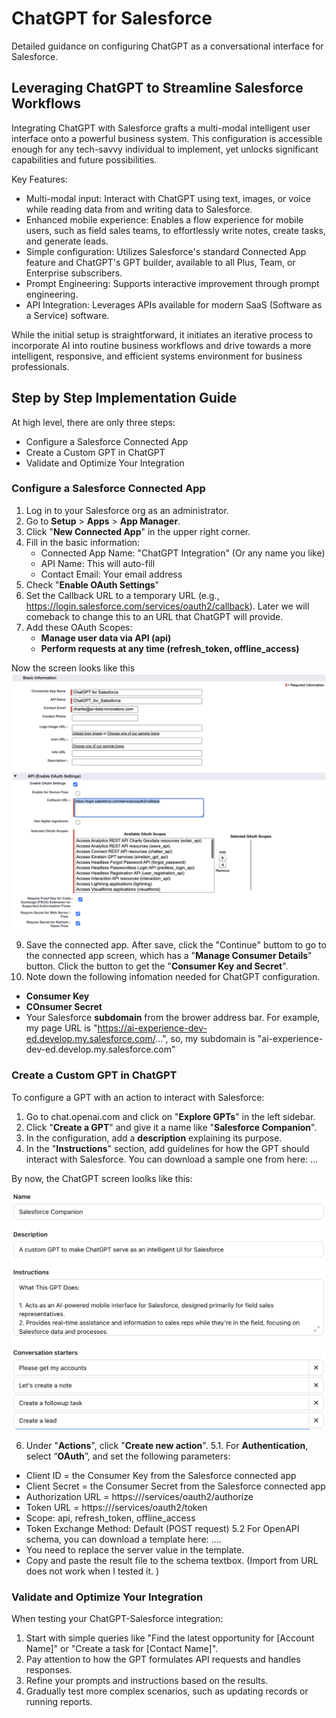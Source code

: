 # ChatGPT for Salesforce

Detailed guidance on configuring ChatGPT as a conversational interface for Salesforce.

## Leveraging ChatGPT to Streamline Salesforce Workflows

Integrating ChatGPT with Salesforce grafts a multi-modal intelligent user interface onto a powerful business system. This configuration is accessible enough for any tech-savvy individual to implement, yet unlocks significant capabilities and future possibilities.

Key Features:
* Multi-modal input: Interact with ChatGPT using text, images, or voice while reading data from and writing data to Salesforce.
* Enhanced mobile experience: Enables a flow experience for mobile users, such as field sales teams, to effortlessly write notes, create tasks, and generate leads.
* Simple configuration: Utilizes Salesforce's standard Connected App feature and ChatGPT's GPT builder, available to all Plus, Team, or Enterprise subscribers.
* Prompt Engineering: Supports interactive improvement through prompt engineering.
* API Integration: Leverages APIs available for modern SaaS (Software as a Service) software.

While the initial setup is straightforward, it initiates an iterative process to incorporate AI into routine business workflows and drive towards a more intelligent, responsive, and efficient systems environment for business professionals.

## Step by Step Implementation Guide

At high level, there are only three steps: 

* Configure a Salesforce Connected App
* Create a Custom GPT in ChatGPT
* Validate and Optimize Your Integration

### Configure a Salesforce Connected App

1. Log in to your Salesforce org as an administrator. 
2. Go to **Setup** > **Apps** > **App Manager**.
3. Click "**New Connected App**" in the upper right corner.
4. Fill in the basic information:
   - Connected App Name: "ChatGPT Integration" (Or any name you like)
   - API Name: This will auto-fill
   - Contact Email: Your email address
5. Check "**Enable OAuth Settings**"
6. Set the Callback URL to a temporary URL (e.g., https://login.salesforce.com/services/oauth2/callback). Later we will comeback to change this to an URL that ChatGPT will provide. 
8. Add these OAuth Scopes:
   - **Manage user data via API (api)**
   - **Perform requests at any time (refresh_token, offline_access)**

Now the screen looks like this
![Salesforce Connected App for GPT](https://github.com/ai-data-innovators/ChatGPT-for-Salesforce/blob/main/images/Salesforce-Connected-App-for-GPT-Configuration.png)

9. Save the connected app. After save, click the "Continue" buttom to go to the connected app screen, which has a "**Manage Consumer Details**" button. Click the button to get the "**Consumer Key and Secret**". 
10. Note down the following infomation needed for ChatGPT configuration. 
  * **Consumer Key**
  * **COnsumer Secret**
  * Your Salesforce **subdomain** from the brower address bar. For example, my page URL is "https://ai-experience-dev-ed.develop.my.salesforce.com/...", so, my subdomain is "ai-experience-dev-ed.develop.my.salesforce.com"

### Create a Custom GPT in ChatGPT

To configure a GPT with an action to interact with Salesforce:

1. Go to chat.openai.com and click on "**Explore GPTs**" in the left sidebar.
2. Click "**Create a GPT**" and give it a name like "**Salesforce Companion**".
3. In the configuration, add a **description** explaining its purpose.
4. In the "**Instructions**" section, add guidelines for how the GPT should interact with Salesforce. You can download a sample one from here: …

By now, the ChatGPT screen loolks like this: 

![ChatGPT GPT Configuration Screen Part 1](https://github.com/ai-data-innovators/ChatGPT-for-Salesforce/blob/main/images/Custom-GPT-Salesforce-Companion-Configuration.png)

6. Under "**Actions**", click "**Create new action**". 
5.1. For **Authentication**, select “**OAuth**”, and set the following parameters: 
  * Client ID = the Consumer Key from the Salesforce connected app
  * Client Secret = the Consumer Secret from the Salesforce connected app
  * Authorization URL = https://<your subdomain>/services/oauth2/authorize
  * Token URL = https://<your subdomain>/services/oauth2/token
  * Scope: api, refresh_token, offline_access
  * Token Exchange Method: Default (POST request)
5.2 For OpenAPI schema, you can download a template here: …. 
  * You need to replace the server value in the template.  
  * Copy and paste the result file to the schema textbox. (Import from URL does not work when I tested it. )

### Validate and Optimize Your Integration

When testing your ChatGPT-Salesforce integration:

1. Start with simple queries like "Find the latest opportunity for [Account Name]" or "Create a task for [Contact Name]".
2. Pay attention to how the GPT formulates API requests and handles responses.
3. Refine your prompts and instructions based on the results.
4. Gradually test more complex scenarios, such as updating records or running reports.
